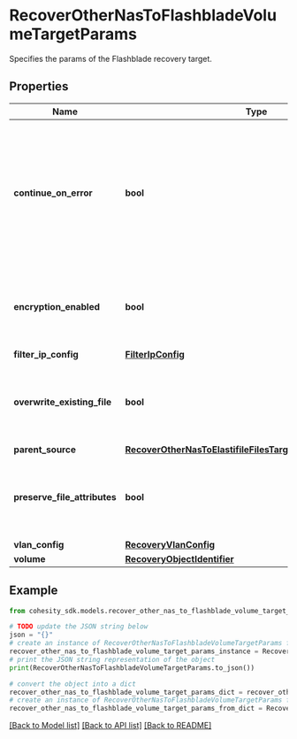# RecoverOtherNasToFlashbladeVolumeTargetParams

Specifies the params of the Flashblade recovery target.

## Properties

Name | Type | Description | Notes
------------ | ------------- | ------------- | -------------
**continue_on_error** | **bool** | Specifies whether to continue recovering other volumes if one of the volumes fails to recover. Default value is false. | [optional] 
**encryption_enabled** | **bool** | Specifies whether encryption should be enabled during recovery. | [optional] 
**filter_ip_config** | [**FilterIpConfig**](FilterIpConfig.md) |  | [optional] 
**overwrite_existing_file** | **bool** | Specifies whether to overwrite existing file/folder during recovery. | [optional] 
**parent_source** | [**RecoverOtherNasToElastifileFilesTargetParamsParentSource**](RecoverOtherNasToElastifileFilesTargetParamsParentSource.md) |  | [optional] 
**preserve_file_attributes** | **bool** | Specifies whether to preserve file/folder attributes during recovery. | [optional] 
**vlan_config** | [**RecoveryVlanConfig**](RecoveryVlanConfig.md) |  | [optional] 
**volume** | [**RecoveryObjectIdentifier**](RecoveryObjectIdentifier.md) |  | 

## Example

```python
from cohesity_sdk.models.recover_other_nas_to_flashblade_volume_target_params import RecoverOtherNasToFlashbladeVolumeTargetParams

# TODO update the JSON string below
json = "{}"
# create an instance of RecoverOtherNasToFlashbladeVolumeTargetParams from a JSON string
recover_other_nas_to_flashblade_volume_target_params_instance = RecoverOtherNasToFlashbladeVolumeTargetParams.from_json(json)
# print the JSON string representation of the object
print(RecoverOtherNasToFlashbladeVolumeTargetParams.to_json())

# convert the object into a dict
recover_other_nas_to_flashblade_volume_target_params_dict = recover_other_nas_to_flashblade_volume_target_params_instance.to_dict()
# create an instance of RecoverOtherNasToFlashbladeVolumeTargetParams from a dict
recover_other_nas_to_flashblade_volume_target_params_from_dict = RecoverOtherNasToFlashbladeVolumeTargetParams.from_dict(recover_other_nas_to_flashblade_volume_target_params_dict)
```
[[Back to Model list]](../README.md#documentation-for-models) [[Back to API list]](../README.md#documentation-for-api-endpoints) [[Back to README]](../README.md)


